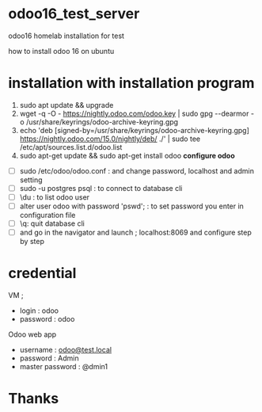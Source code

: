 # odoo16_test_server
 odoo16 homelab installation for test


how to install odoo 16 on ubuntu 
# installation with installation program

 1. sudo apt update && upgrade
 2.  wget -q -O - https://nightly.odoo.com/odoo.key | sudo gpg --dearmor -o /usr/share/keyrings/odoo-archive-keyring.gpg
 3.  echo 'deb [signed-by=/usr/share/keyrings/odoo-archive-keyring.gpg] https://nightly.odoo.com/15.0/nightly/deb/ ./' | sudo tee /etc/apt/sources.list.d/odoo.list
 4.  sudo apt-get update && sudo apt-get install odoo
 **configure odoo**
 
 - [ ] sudo /etc/odoo/odoo.conf : and change password, localhost and admin setting
 - [ ] sudo -u postgres psql : to connect to database cli
 - [ ] \du : to list odoo user
 - [ ] alter user odoo with password 'pswd'; : to set password you enter in configuration file
 - [ ] \q: quit database cli
 - [ ] and go in the navigator and launch ; localhost:8069 and configure step by step

# credential 

VM ; 

 - login : odoo
 - password : odoo

Odoo web app 

 - username : odoo@test.local
 - password : Admin
 - master password : @dmin1


# Thanks
